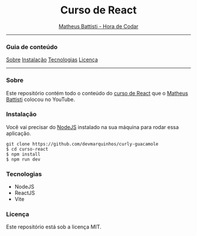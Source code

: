 <h1 align="center">Curso de React</h1>
<p align="center"><a href="https://www.youtube.com/@MatheusBattisti">Matheus Battisti - Hora de Codar</a></p>

---

<h3>Guia de conteúdo</h3>

<a href="#Sobre">Sobre</a>
<a href="#Instalação">Instalação</a>
<a href="#Tecnologias">Tecnologias</a>
<a href="#Licença">Licença</a>

---

### Sobre

Este repositório contém todo o conteúdo do [curso de React](https://www.youtube.com/playlist?list=PLnDvRpP8BneyVA0SZ2okm-QBojomniQVO) que o [Matheus Battisti](https://www.youtube.com/@MatheusBattisti) colocou no YouTube.

### Instalação

Você vai precisar do [NodeJS](https://nodejs.org) instalado na sua máquina para rodar essa aplicação.

```Git
git clone https://github.com/devmarquinhos/curly-guacamole
$ cd curso-react
$ npm install
$ npm run dev
```

### Tecnologias

- NodeJS
- ReactJS
- Vite

### Licença

Este repositório está sob a licença MIT.